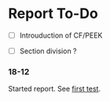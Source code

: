 # Report To-Do

* [ ] Introuduction of CF/PEEK 
* [ ] Section division ?


### 18-12  

Started report. See [first test](../first_test/README.md).


